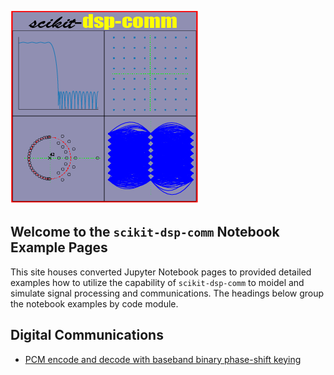 ![Logo](images/logo.png)

## Welcome to the `scikit-dsp-comm` Notebook Example Pages

This site houses converted Jupyter Notebook pages to provided detailed examples how to utilize the capability of `scikit-dsp-comm` to moidel and simulate  signal processing and communications. The headings below group the notebook examples by code module.

## Digital Communications

* [PCM encode and decode with baseband binary phase-shift keying](example_notebooks/digitalcom/Comm_Systems.html)

##  